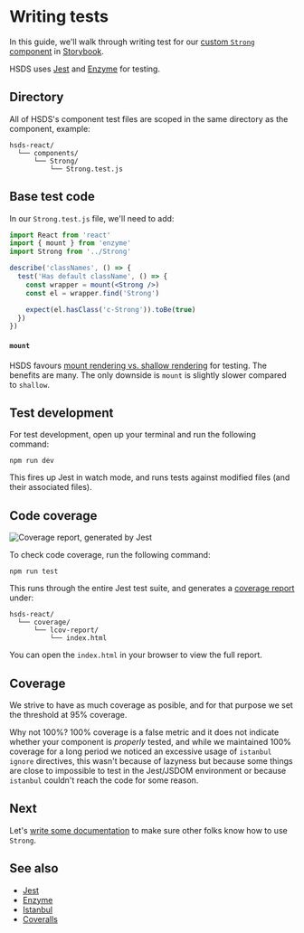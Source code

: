 # Writing tests

In this guide, we'll walk through writing test for our [custom `Strong` component](creating.md) in [Storybook](https://storybook.js.org/).

HSDS uses [Jest](https://jestjs.io/) and [Enzyme](https://github.com/airbnb/enzyme) for testing.

## Directory

All of HSDS's component test files are scoped in the same directory as the component, example:

```
hsds-react/
  └── components/
      └── Strong/
          └── Strong.test.js
```

## Base test code

In our `Strong.test.js` file, we'll need to add:

```jsx
import React from 'react'
import { mount } from 'enzyme'
import Strong from '../Strong'

describe('classNames', () => {
  test('Has default className', () => {
    const wrapper = mount(<Strong />)
    const el = wrapper.find('Strong')

    expect(el.hasClass('c-Strong')).toBe(true)
  })
})
```

#### `mount`

HSDS favours [mount rendering vs. shallow rendering](https://blog.kentcdodds.com/why-i-never-use-shallow-rendering-c08851a68bb7) for testing. The benefits are many. The only downside is `mount` is slightly slower compared to `shallow`.

## Test development

For test development, open up your terminal and run the following command:

```
npm run dev
```

This fires up Jest in watch mode, and runs tests against modified files (and their associated files).

## Code coverage

![Coverage report, generated by Jest](../images/test-coverage.jpg)

To check code coverage, run the following command:

```
npm run test
```

This runs through the entire Jest test suite, and generates a [coverage report](https://istanbul.js.org/) under:

```
hsds-react/
  └── coverage/
      └── lcov-report/
          └── index.html
```

You can open the `index.html` in your browser to view the full report.

## Coverage

We strive to have as much coverage as posible, and for that purpose we set the threshold at 95% coverage.

Why not 100%? 100% coverage is a false metric and it does not indicate whether your component is _properly_ tested, and while we maintained 100% coverage for a long period we noticed an excessive usage of `istanbul ignore` directives, this wasn't because of lazyness but because some things are close to impossible to test in the Jest/JSDOM environment or because `istanbul` couldn't reach the code for some reason.

## Next

Let's [write some documentation](documentation.md) to make sure other folks know how to use `Strong`.

## See also

- [Jest](https://jestjs.io/)
- [Enzyme](https://github.com/airbnb/enzyme)
- [Istanbul](https://istanbul.js.org/)
- [Coveralls](https://coveralls.io/)
